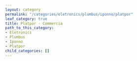 ```yaml
---
layout: category
permalink: "/categories/eletronics/plumbus/iponno/platpor"
leaf_category: true
title: Platpor - Commercia
path_to_this_category:
- Eletronics
- Plumbus
- Iponno
- Platpor
child_categories: []
---
```

